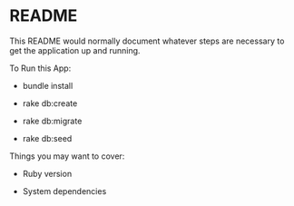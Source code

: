 # README

This README would normally document whatever steps are necessary to get the
application up and running.

To Run this App:

* bundle install

* rake db:create

* rake db:migrate

* rake db:seed

Things you may want to cover:

* Ruby version

* System dependencies

